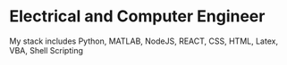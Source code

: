 
# Electrical and Computer Engineer
My stack includes Python, MATLAB, NodeJS, REACT, CSS, HTML, Latex, VBA, Shell Scripting